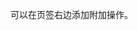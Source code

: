 <!--order: 4
title: 
  zh-CN: 附加内容
  en-US: Extra content

## zh-CN-->

可以在页签右边添加附加操作。

<!--## en-US

You can add extra actions to the right of Tabs.-->
